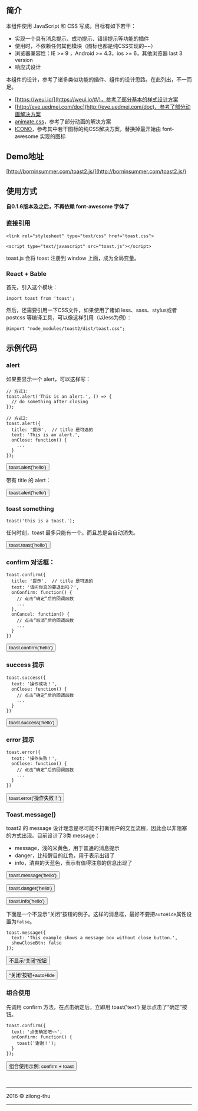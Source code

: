 ## 简介

本组件使用 JavaScript 和 CSS 写成。目标有如下若干：

+ 实现一个具有消息提示、成功提示、错误提示等功能的插件
+ 使用时，不依赖任何其他模块（图标也都是纯CSS实现的~~）
+ 浏览器兼容性：IE >= 9 ，Android >= 4.3，ios >= 6，其他浏览器 last 3 version
+ 响应式设计


本组件的设计，参考了诸多类似功能的插件、组件的设计思路。在此列出，不一而足。

+ [https://weui.io/](https://weui.io/#/)，参考了部分基本的样式设计方案
+ [http://eve.uedmei.com/doc](http://eve.uedmei.com/doc)，参考了部分动画解决方案
+ [animate.css](http://daneden.github.io/animate.css/)，参考了部分动画的解决方案
+ [ICONO](http://saeedalipoor.github.io/icono/)，参考其中若干图标的纯CSS解决方案，替换掉最开始由 font-awesome 实现的图标

## Demo地址

[http://borninsummer.com/toast2.js/](http://borninsummer.com/toast2.js/)

## 使用方式

**自0.1.6版本及之后，不再依赖 font-awesome 字体了**

### 直接引用

```
<link rel="stylesheet" type="text/css" href="toast.css">
```

```
<script type="text/javascript" src="toast.js"></script>
```

toast.js 会将 toast 注册到 window 上面，成为全局变量。

### React + Bable

首先，引入这个模块：

```
import toast from 'toast';
```

然后，还需要引用一下CSS文件，如果使用了诸如 less、sass、stylus或者postcss 等编译工具，可以像这样引用（以less为例）：

```
@import "node_modules/toast2/dist/toast.css";
```

## 示例代码

### alert

如果要显示一个 alert，可以这样写：

```
// 方式1:
toast.alert('This is an alert.', () => {
  // do something after closing
});

// 方式2:
toast.alert({
  title: '提示',  // title 是可选的
  text: 'This is an alert.',
  onClose: function() {
    ...
  }
});
```

<button class="btn btn-primary" name="alert">toast.alert('hello')</button>

带有 title 的 alert：

<button class="btn btn-primary" name="alert-title">toast.alert('hello')</button>

### toast something

```
toast('this is a toast.');
```

任何时刻，toast 最多只能有一个。而且总是会自动消失。

<button class="btn btn-primary" name="toast">toast.toast('hello')</button>

### confirm 对话框：

```
toast.confirm({
  title: '提示',  // title 是可选的
  text: '请问你真的要退出吗？',
  onConfirm: function() {
    // 点击“确定”后的回调函数
    ...
  },
  onCancel: function() {
    // 点击“取消”后的回调函数
    ...
  }
})
```

<button class="btn btn-primary" name="confirm">toast.confirm('hello')</button>


### success 提示

```
toast.success({
  text: '操作成功！',
  onClose: function() {
    // 点击“确定”后的回调函数
    ...
  }
})
```

<button class="btn btn-primary" name="success">toast.success('hello')</button>


### error 提示

```
toast.error({
  text: '操作失败！',
  onClose: function() {
    // 点击“确定”后的回调函数
    ...
  }
})
```

<button class="btn btn-primary" name="error">toast.error('操作失败！')</button>


### Toast.message()

toast2 的 message 设计理念是尽可能不打断用户的交互流程，因此会以非阻塞的方式出现。目前设计了3类 message：

+ message，浅的米黄色，用于普通的消息提示
+ danger，比较醒目的红色，用于表示出错了
+ info，清爽的天蓝色，表示有值得注意的信息出现了

<div class="container">
  <div class="row">
    <p class="col-sm-3">
      <button class="btn btn-warning" name="message">toast.message('hello')</button>
    </p>
    <p class="col-sm-3">
      <button class="btn btn-danger" name="message-danger">toast.danger('hello')</button>
    </p>
    <p class="col-sm-3">
      <button class="btn btn-info" name="message-info">toast.info('hello')</button>
    </p>
  </div>
</div>


下面是一个不显示“关闭”按钮的例子。这样的消息框，最好不要把`autoHide`属性设置为`false`。

```
toast.message({
  text: 'This example shows a message box without close button.',
  showCloseBtn: false
});
```

<button class="btn btn-warning" name="message-without-closebtn">不显示“关闭”按钮</button>


<button class="btn btn-danger" name="message-autohide">“关闭”按钮+autoHide</button>

### 组合使用

先调用 confirm 方法，在点击确定后，立即用 toast('text') 提示点击了“确定”按钮。

```
toast.confirm({
  text: '点击确定吧~~',
  onConfirm: function() {
    toast('谢谢！');
  }
});
```

<button class="btn btn-primary" name="confirm-and-toast">组合使用示例: confirm + toast</button>



<br />

---------------------------

2016 &copy; zilong-thu

---------------------------

